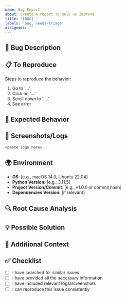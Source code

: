 ```yaml
---
name: Bug Report
about: Create a report to help us improve
title: '[BUG] '
labels: 'bug, needs-triage'
assignees: ''
---
```


## 🐛 Bug Description
<!-- A clear and concise description of what the bug is -->

## 📋 To Reproduce
Steps to reproduce the behavior:
1. Go to '...'
2. Click on '....'
3. Scroll down to '....'
4. See error

## 🎯 Expected Behavior
<!-- A clear and concise description of what you expected to happen -->

## 📸 Screenshots/Logs
<!-- If applicable, add screenshots or error logs to help explain your problem -->
```
<paste logs here>
```

## 🌍 Environment
- **OS**: [e.g., macOS 14.0, Ubuntu 22.04]
- **Python Version**: [e.g., 3.11.5]
- **Project Version/Commit**: [e.g., v1.0.0 or commit hash]
- **Dependencies Version**: [if relevant]

## 🔍 Root Cause Analysis
<!-- If you've investigated, what do you think is causing this? -->

## 💡 Possible Solution
<!-- If you have ideas on how to fix this, please share -->

## 📝 Additional Context
<!-- Add any other context about the problem here -->

## ✅ Checklist
- [ ] I have searched for similar issues
- [ ] I have provided all the necessary information
- [ ] I have included relevant logs/screenshots
- [ ] I can reproduce this issue consistently